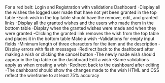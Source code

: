 For a red belt:
Login and Registration with validations
    <!-- -Validation errors should appear on the page -->
    <!-- -Logout feature - the user should not be able to enter the app if not logged in -->
Dashboard
    <!-- -Dashboard should say "Hello {{user}}" -->
    -Display all the wishes the logged user made that have not yet been granted in the top table
    -Each wish in the top table should have the remove, edit, and granted links
    -Display all the granted wishes and the users who made them in the bottom table
    -Display when the granted wishes were made and when they were granted
    -Clicking the granted link removes the wish from the top table and places it in the bottom table
Make a wish
    -Validations for empty input fields
    -Minimum length of three characters for the item and the description
    -Display errors with flash messages
    -Redirect back to the dashboard after making a wish or clicking the cancel button
    -The newly made wish should appear in the top table on the dashboard
Edit a wish
    -Same validations apply as when creating a wish
    -Redirect back to the dashboard after editing
    -The dashboard should show the changes made to the wish
HTML and CSS reflect the wireframe to at least 75% accuracy



<!-- <a href="https://google.com" class="button">Go to Google</a>
a.button {
    -webkit-appearance: button;
    -moz-appearance: button;
    appearance: button;

    text-decoration: none;
    color: initial;
} -->